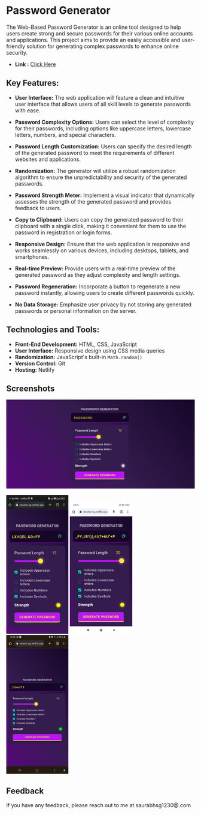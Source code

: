 
# Password Generator

The Web-Based Password Generator is an online tool designed to help users create strong and secure passwords for their various online accounts and applications. This project aims to provide an easily accessible and user-friendly solution for generating complex passwords to enhance online security.

- **Link :**  [Click Here](password-generator-sg.netlify.app)
## Key Features:
- **User Interface:** The web application will feature a clean and intuitive user interface that allows users of all skill levels to generate passwords with ease.
- **Password Complexity Options:** Users can select the level of complexity for their passwords, including options like uppercase letters, lowercase letters, numbers, and special characters.

- **Password Length Customization:** Users can specify the desired length of the generated password to meet the requirements of different websites and applications.

-  **Randomization:** The generator will utilize a robust randomization algorithm to ensure the unpredictability and security of the generated passwords.

-  **Password Strength Meter:** Implement a visual indicator that dynamically assesses the strength of the generated password and provides feedback to users.

 -  **Copy to Clipboard:** Users can copy the generated password to their clipboard with a single click, making it convenient for them to use the password in registration or login forms.

- **Responsive Design:** Ensure that the web application is responsive and works seamlessly on various devices, including desktops, tablets, and smartphones.

- **Real-time Preview:** Provide users with a real-time preview of the generated password as they adjust complexity and length settings.

-  **Password Regeneration:** Incorporate a button to regenerate a new password instantly, allowing users to create different passwords quickly.

-  **No Data Storage:** Emphasize user privacy by not storing any generated passwords or personal information on the server.


 

## Technologies and Tools:

- **Front-End Development:** HTML, CSS, JavaScript 
- **User Interface:** Responsive design using CSS media queries
- **Randomization:** JavaScript's built-in `Math.random()` 
- **Version Control:** Git
- **Hosting:** Netlify




## Screenshots

<img src = "Screenshot 2023-08-16 231256.png" alt = "Screenshots">
<p float ="left">
<img src = "ss.jpeg" width="33%"  alt = "Screenshots">
<img src = "screenshots (1).jpeg" width="33%" alt = "Screenshots">
<img src = "screenshots (2).jpeg" width="33%" alt = "Screenshots">
</p>



## Feedback

If you have any feedback, please reach out to me at saurabhsg1230@.com

